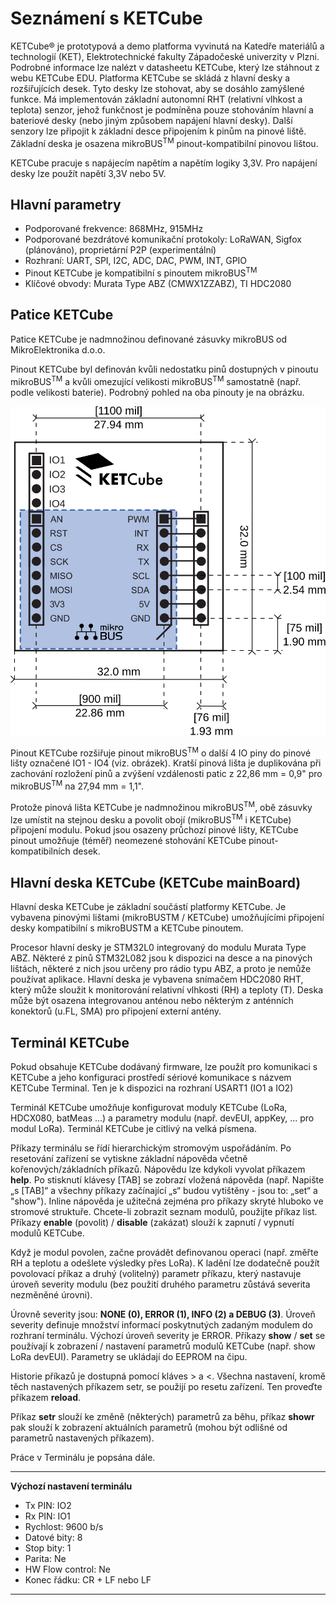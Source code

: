 # Seznámení s KETCube

KETCube® je prototypová a demo platforma vyvinutá na Katedře materiálů a technologií (KET), Elektrotechnické fakulty Západočeské univerzity v Plzni. Podrobné informace lze nalézt v datasheetu KETCube, který lze stáhnout z webu KETCube EDU.
Platforma KETCube se skládá z hlavní desky a rozšiřujících desek. Tyto desky lze stohovat, aby se dosáhlo zamýšlené funkce. Má implementován základní autonomní RHT (relativní vlhkost a teplota) senzor, jehož funkčnost je podmíněna pouze stohováním hlavní a bateriové desky (nebo jiným způsobem napájení hlavní desky).
Další senzory lze připojit k základní desce připojením k pinům na pinové liště. Základní deska je osazena mikroBUS<sup>TM</sup> pinout-kompatibilní pinovou lištou.

KETCube pracuje s napájecím napětím a napětím logiky 3,3V. Pro napájení desky lze použít napětí 3,3V nebo 5V.

## Hlavní parametry
  * Podporované frekvence: 868MHz, 915MHz
  * Podporované bezdrátové komunikační protokoly: LoRaWAN, Sigfox (plánováno), proprietární P2P (experimentální)
  * Rozhraní: UART, SPI, I2C, ADC, DAC, PWM, INT, GPIO
  * Pinout KETCube je kompatibilní s pinoutem mikroBUS<sup>TM</sup>
  * Klíčové obvody: Murata Type ABZ (CMWX1ZZABZ), TI HDC2080

## Patice KETCube
Patice KETCube je nadmnožinou definované zásuvky mikroBUS od MikroElektronika d.o.o. 

Pinout KETCube byl definován kvůli nedostatku pinů dostupných v pinoutu mikroBUS<sup>TM</sup> a kvůli omezující velikosti mikroBUS<sup>TM</sup> samostatně (např. podle velikosti baterie). Podrobný pohled na oba pinouty je na obrázku.

![KETCube PINOUT](img/KETCube_pinout.svg)

Pinout KETCube rozšiřuje pinout mikroBUS<sup>TM</sup> o další 4 IO piny do pinové lišty označené IO1 - IO4 (viz. obrázek). Kratší pinová lišta je duplikována při zachování rozložení pinů a zvýšení vzdálenosti patic z 22,86 mm = 0,9" pro mikroBUS<sup>TM</sup> na 27,94 mm = 1,1".

Protože pinová lišta KETCube je nadmnožinou mikroBUS<sup>TM</sup>, obě zásuvky lze umístit na stejnou desku a povolit obojí (mikroBUS<sup>TM</sup> i KETCube) připojení modulu. Pokud jsou osazeny průchozí pinové lišty, KETCube pinout umožňuje (téměř) neomezené stohování KETCube pinout-kompatibilních desek.

## Hlavní deska KETCube (KETCube mainBoard)
Hlavní deska KETCube je základní součástí platformy KETCube. Je vybavena pinovými lištami (mikroBUSTM / KETCube) umožňujícími připojení desky kompatibilní s mikroBUSTM a KETCube pinoutem.

Procesor hlavní desky je STM32L0 integrovaný do modulu Murata Type ABZ. Některé z pinů STM32L082 jsou k dispozici na desce a na pinových lištách, některé z nich jsou určeny pro rádio typu ABZ, a proto je nemůže používat aplikace.
Hlavní deska je vybavena snímačem HDC2080 RHT, který může sloužit k monitorování relativní vlhkosti (RH) a teploty (T).
Deska může být osazena integrovanou anténou nebo některým z anténních konektorů (u.FL, SMA) pro připojení externí antény.

## Terminál KETCube
Pokud obsahuje KETCube dodávaný firmware, lze použít pro komunikaci s KETCube a jeho konfiguraci prostředí sériové komunikace s názvem KETCube Terminal. Ten je k dispozici na rozhraní USART1 (IO1 a IO2)

Terminál KETCube umožňuje konfigurovat moduly KETCube (LoRa, HDCX080, batMeas ...) a parametry modulu (např. devEUI, appKey, ... pro modul LoRa). Terminál KETCube je citlivý na velká písmena.

Příkazy terminálu se řídí hierarchickým stromovým uspořádáním. Po resetování zařízení se vytiskne základní nápověda včetně kořenových/základních příkazů. Nápovědu lze kdykoli vyvolat příkazem **help**.
Po stisknutí klávesy [TAB] se zobrazí vložená nápověda (např. Napište „s [TAB]“ a všechny příkazy začínající „s“ budou vytištěny - jsou to: „set“ a "show"). Inline nápověda je užitečná zejména pro příkazy skryté hluboko ve stromové struktuře.
Chcete-li zobrazit seznam modulů, použijte příkaz list. Příkazy **enable** (povolit) / **disable** (zakázat) slouží k zapnutí / vypnutí modulů KETCube.

Když je modul povolen, začne provádět definovanou operaci (např. změřte RH a teplotu a odešlete výsledky přes LoRa).
K ladění lze dodatečně použít povolovací příkaz a druhý (volitelný) parametr příkazu, který nastavuje úroveň severity modulu (bez použití druhého parametru zůstává severita nezměněné úrovni).

Úrovně severity jsou: **NONE (0), ERROR (1), INFO (2) a DEBUG (3)**. Úroveň severity definuje množství informací poskytnutých zadaným modulem do rozhraní terminálu. Výchozí úroveň severity je ERROR.
Příkazy **show** / **set** se používají k zobrazení / nastavení parametrů modulů KETCube (např. show LoRa devEUI). Parametry se ukládají do EEPROM na čipu. 

Historie příkazů je dostupná pomocí kláves > a <.
Všechna nastavení, kromě těch nastavených příkazem setr, se použijí po resetu zařízení. Ten proveďte příkazem **reload**.

Příkaz **setr** slouží ke změně (některých) parametrů za běhu, příkaz **showr** pak slouží k zobrazení aktuálních parametrů (mohou být odlišné od parametrů nastavených příkazem).

Práce v Terminálu je popsána dále.

---
**Výchozí nastavení terminálu**

  * Tx PIN: IO2
  * Rx PIN: IO1
  * Rychlost: 9600 b/s
  * Datové bity: 8
  * Stop bity: 1
  * Parita: Ne
  * HW Flow control: Ne
  * Konec řádku: CR + LF nebo LF

---
